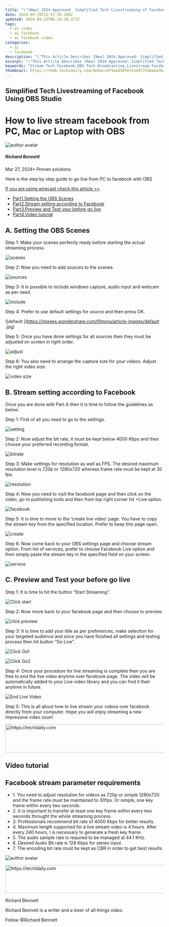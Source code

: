 ```yaml
---
title: "\"[New] 2024 Approved  Simplified Tech Livestreaming of Facebook Using OBS Studio\""
date: 2024-09-19T22:57:28.169Z
updated: 2024-09-23T06:24:10.373Z
tags:
  - ai video
  - ai facebook
  - ai facebook video
categories:
  - ai
  - facebook
description: "\"This Article Describes [New] 2024 Approved: Simplified Tech Livestreaming of Facebook Using OBS Studio\""
excerpt: "\"This Article Describes [New] 2024 Approved: Simplified Tech Livestreaming of Facebook Using OBS Studio\""
keywords: "Stream Tech Facebook,OBS Tech Broadcasting,Livestream Facebook Tech,Simplified Tech Live,Tech OBS Streaming,Facebook Livestreaming,OBS Studio Tech Use"
thumbnail: https://thmb.techidaily.com/bb9accbf9aa450f0fe34df3fa6aee3bab970d5d0da3d5945b94c06b1e59faa56.jpg
---
```


## Simplified Tech Livestreaming of Facebook Using OBS Studio

# How to live stream facebook from PC, Mac or Laptop with OBS

![author avatar](https://images.wondershare.com/filmora/article-images/richard-bennett.jpg)

##### Richard Bennett

 Mar 27, 2024• Proven solutions

Here is the step by step guide to go live from PC to facebook with OBS

[If you are using wirecast check this article >>](https://tools.techidaily.com/wondershare/filmora/download/)

* [Part1.Setting the OBS Scenes](#part1)
* [Part2.Stream setting according to Facebook](#part2)
* [Part3.Preview and Test your before go live](#part3)
* [Part4.Video tutorial](#part4)

## A. Setting the OBS Scenes

Step 1: Make your scenes perfectly ready before starting the actual streaming process.

![  scenes](https://images.wondershare.com/filmora/article-images/scenes.jpg)

Step 2: Now you need to add sources to the scenes.

![ sources ](https://images.wondershare.com/filmora/article-images/sources.jpg)

Step 3: It is possible to include windows capture, audio input and webcam as per need.

![ include](https://images.wondershare.com/filmora/article-images/include.jpg)

Step 4: Prefer to use default settings for source and then press OK.

![default  ](<https://images.wondershare.com/filmora/article-images/default> .jpg)

Step 5: Once you have done settings for all sources then they must be adjusted on screen in right order.

![adjust ](https://images.wondershare.com/filmora/article-images/adjust.jpg)

Step 6: You also need to arrange the capture size for your videos. Adjust the right video size.

![ video size](https://images.wondershare.com/filmora/article-images/video-size.jpg)

## B. Stream setting according to Facebook

Once you are done with Part A then it is time to follow the guidelines as below:

Step 1: First of all you need to go to the settings.

![setting ](https://images.wondershare.com/filmora/article-images/setting.jpg)

Step 2: Now adjust the bit rate, it must be kept below 4000 Kbps and then choose your preferred recording format.

![ bitrate ](https://images.wondershare.com/filmora/article-images/bitrate.jpg)

Step 3: Make settings for resolution as well as FPS. The desired maximum resolution level is 720p or 1280x720 whereas frame rate must be kept at 30 fps.

![resolution ](https://images.wondershare.com/filmora/article-images/resolution.jpg)

Step 4: Now you need to visit the facebook page and then click on the video, go to publishing tools and then from top right corner hit +Live option.

![ facebook](https://images.wondershare.com/filmora/article-images/facebook.jpg)

Step 5: It is time to move to the ‘create live video’ page. You have to copy the stream key from the specified location. Prefer to keep this page open.

![create ](https://images.wondershare.com/filmora/article-images/create.jpg)

Step 6: Now come back to your OBS settings page and choose stream option. From list of services, prefer to choose Facebook Live option and then simply paste the stream key in the specified field on your screen.

![service ](https://images.wondershare.com/filmora/article-images/service.jpg)

## C. Preview and Test your before go live

Step 1: It is time to hit the button “Start Streaming”.

![ Click start](https://images.wondershare.com/filmora/article-images/click-start.jpg)

Step 2: Now move back to your facebook page and then choose to preview.

![click preview ](https://images.wondershare.com/filmora/article-images/click-preview.jpg)

Step 3: It is time to add your title as per preferences, make selection for your targeted audience and once you have finished all settings and testing process then hit button “Go Live”.

![Click Go1 ](https://images.wondershare.com/filmora/article-images/click-go1.jpg)

![Click Go2](https://images.wondershare.com/filmora/article-images/click-go2.jpg)

Step 4: Once your procedure for live streaming is complete then you are free to end the live video anytime over facebook page. The video will be automatically added to your Live video library and you can find it their anytime in future.

![ End Live Video](https://images.wondershare.com/filmora/article-images/end-live-video.jpg)

Step 5: This is all about how to live stream your videos over facebook directly from your computer. Hope you will enjoy streaming a new impressive video soon!

<!-- affiliate ads begin -->
<a href="https://appsumo.8odi.net/c/5597632/2137411/7443" target="_top" id="2137411">
  <img src="//a.impactradius-go.com/display-ad/7443-2137411" border="0" alt="https://techidaily.com" width="600" height="90"/>
</a>
<img height="0" width="0" src="https://appsumo.8odi.net/i/5597632/2137411/7443" style="position:absolute;visibility:hidden;" border="0" />
<!-- affiliate ads end -->

## Video tutorial

## Facebook stream parameter requirements

* 1\. You need to adjust resolution for videos as 720p or simple 1280x720 and the frame rate must be maintained to 30fps. Or simple, one key frame within every two seconds.
* 2\. It is important to transfer at least one key frame within every two seconds throught the whole streaming process.
* 3\. Professionals recommend bit rate of 4000 Kbps for better results.
* 4\. Maximum length supported for a live stream video is 4 hours. After every 240 hours, I is necessary to generate a fresh key frame.
* 5\. The audio sample rate is required to be managed at 44.1 KHz.
* 6\. Desired Audio Bit rate is 128 Kbps for stereo input.
* 7\. The encoding bit rate must be kept as CBR in order to get best results.

![author avatar](https://images.wondershare.com/filmora/article-images/richard-bennett.jpg)

<!-- affiliate ads begin -->
<a href="https://appsumo.8odi.net/c/5597632/2094480/7443" target="_top" id="2094480">
  <img src="//a.impactradius-go.com/display-ad/7443-2094480" border="0" alt="https://techidaily.com" width="728" height="90"/>
</a>
<img height="0" width="0" src="https://appsumo.8odi.net/i/5597632/2094480/7443" style="position:absolute;visibility:hidden;" border="0" />
<!-- affiliate ads end -->

Richard Bennett

Richard Bennett is a writer and a lover of all things video.

Follow @Richard Bennett

<ins class="adsbygoogle"
      style="display:block"
      data-ad-client="ca-pub-7571918770474297"
      data-ad-slot="8358498916"
      data-ad-format="auto"
      data-full-width-responsive="true"></ins>



